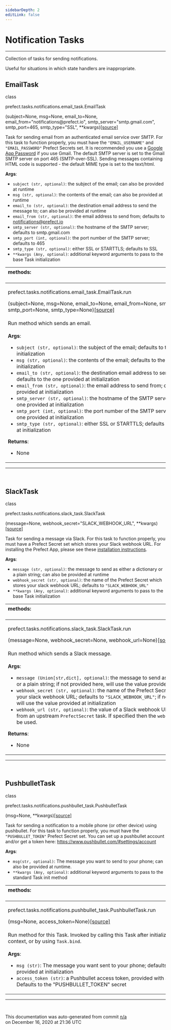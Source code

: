 ```yaml
---
sidebarDepth: 2
editLink: false
---
```

# Notification Tasks
---
Collection of tasks for sending notifications.

Useful for situations in which state handlers are inappropriate.
 ## EmailTask
 <div class='class-sig' id='prefect-tasks-notifications-email-task-emailtask'><p class="prefect-sig">class </p><p class="prefect-class">prefect.tasks.notifications.email_task.EmailTask</p>(subject=None, msg=None, email_to=None, email_from="notifications@prefect.io", smtp_server="smtp.gmail.com", smtp_port=465, smtp_type="SSL", **kwargs)<span class="source"><a href="https://github.com/PrefectHQ/prefect/blob/master/src/prefect/tasks/notifications/email_task.py#L13">[source]</a></span></div>

Task for sending email from an authenticated email service over SMTP. For this task to function properly, you must have the `"EMAIL_USERNAME"` and `"EMAIL_PASSWORD"` Prefect Secrets set.  It is recommended you use a [Google App Password](https://support.google.com/accounts/answer/185833) if you use Gmail.  The default SMTP server is set to the Gmail SMTP server on port 465 (SMTP-over-SSL). Sending messages containing HTML code is supported - the default MIME type is set to the text/html.

**Args**:     <ul class="args"><li class="args">`subject (str, optional)`: the subject of the email; can also be provided at runtime     </li><li class="args">`msg (str, optional)`: the contents of the email; can also be provided at runtime     </li><li class="args">`email_to (str, optional)`: the destination email address to send the message to; can also         be provided at runtime     </li><li class="args">`email_from (str, optional)`: the email address to send from; defaults to         notifications@prefect.io     </li><li class="args">`smtp_server (str, optional)`: the hostname of the SMTP server; defaults to smtp.gmail.com     </li><li class="args">`smtp_port (int, optional)`: the port number of the SMTP server; defaults to 465     </li><li class="args">`smtp_type (str, optional)`: either SSL or STARTTLS; defaults to SSL     </li><li class="args">`**kwargs (Any, optional)`: additional keyword arguments to pass to the base Task         initialization</li></ul>

|methods: &nbsp;&nbsp;&nbsp;&nbsp;&nbsp;&nbsp;&nbsp;&nbsp;&nbsp;&nbsp;&nbsp;&nbsp;&nbsp;&nbsp;&nbsp;&nbsp;&nbsp;&nbsp;&nbsp;&nbsp;&nbsp;&nbsp;&nbsp;&nbsp;&nbsp;&nbsp;&nbsp;&nbsp;&nbsp;&nbsp;&nbsp;&nbsp;&nbsp;&nbsp;&nbsp;&nbsp;&nbsp;&nbsp;&nbsp;&nbsp;&nbsp;&nbsp;&nbsp;&nbsp;&nbsp;&nbsp;&nbsp;&nbsp;&nbsp;&nbsp;&nbsp;&nbsp;&nbsp;&nbsp;&nbsp;&nbsp;&nbsp;&nbsp;&nbsp;&nbsp;&nbsp;&nbsp;&nbsp;&nbsp;&nbsp;&nbsp;&nbsp;&nbsp;&nbsp;&nbsp;&nbsp;&nbsp;&nbsp;&nbsp;&nbsp;&nbsp;&nbsp;&nbsp;&nbsp;&nbsp;&nbsp;&nbsp;&nbsp;&nbsp;&nbsp;&nbsp;&nbsp;&nbsp;&nbsp;&nbsp;&nbsp;&nbsp;&nbsp;&nbsp;&nbsp;&nbsp;&nbsp;&nbsp;&nbsp;&nbsp;&nbsp;&nbsp;&nbsp;&nbsp;&nbsp;&nbsp;&nbsp;&nbsp;&nbsp;&nbsp;&nbsp;&nbsp;&nbsp;&nbsp;&nbsp;&nbsp;&nbsp;&nbsp;&nbsp;&nbsp;&nbsp;&nbsp;&nbsp;&nbsp;&nbsp;&nbsp;&nbsp;&nbsp;&nbsp;&nbsp;&nbsp;&nbsp;&nbsp;&nbsp;&nbsp;&nbsp;&nbsp;&nbsp;&nbsp;&nbsp;&nbsp;&nbsp;&nbsp;&nbsp;&nbsp;&nbsp;&nbsp;&nbsp;&nbsp;&nbsp;|
|:----|
 | <div class='method-sig' id='prefect-tasks-notifications-email-task-emailtask-run'><p class="prefect-class">prefect.tasks.notifications.email_task.EmailTask.run</p>(subject=None, msg=None, email_to=None, email_from=None, smtp_server=None, smtp_port=None, smtp_type=None)<span class="source"><a href="https://github.com/PrefectHQ/prefect/blob/master/src/prefect/tasks/notifications/email_task.py#L56">[source]</a></span></div>
<p class="methods">Run method which sends an email.<br><br>**Args**:     <ul class="args"><li class="args">`subject (str, optional)`: the subject of the email; defaults to the one provided         at initialization     </li><li class="args">`msg (str, optional)`: the contents of the email; defaults to the one provided         at initialization     </li><li class="args">`email_to (str, optional)`: the destination email address to send the message to;         defaults to the one provided at initialization     </li><li class="args">`email_from (str, optional)`: the email address to send from; defaults to the one         provided at initialization     </li><li class="args">`smtp_server (str, optional)`: the hostname of the SMTP server; defaults to the one         provided at initialization     </li><li class="args">`smtp_port (int, optional)`: the port number of the SMTP server; defaults to the one         provided at initialization     </li><li class="args">`smtp_type (str, optional)`: either SSL or STARTTLS; defaults to the one provided         at initialization</li></ul> **Returns**:     <ul class="args"><li class="args">None</li></ul></p>|

---
<br>

 ## SlackTask
 <div class='class-sig' id='prefect-tasks-notifications-slack-task-slacktask'><p class="prefect-sig">class </p><p class="prefect-class">prefect.tasks.notifications.slack_task.SlackTask</p>(message=None, webhook_secret="SLACK_WEBHOOK_URL", **kwargs)<span class="source"><a href="https://github.com/PrefectHQ/prefect/blob/master/src/prefect/tasks/notifications/slack_task.py#L8">[source]</a></span></div>

Task for sending a message via Slack.  For this task to function properly, you must have a Prefect Secret set which stores your Slack webhook URL.  For installing the Prefect App, please see these [installation instructions](https://docs.prefect.io/core/advanced_tutorials/slack-notifications.html#installation-instructions).

**Args**:     <ul class="args"><li class="args">`message (str, optional)`: the message to send as either a dictionary or a plain         string; can also be provided at runtime     </li><li class="args">`webhook_secret (str, optional)`: the name of the Prefect Secret which stores your         slack webhook URL; defaults to `"SLACK_WEBHOOK_URL"`     </li><li class="args">`**kwargs (Any, optional)`: additional keyword arguments to pass to the base Task         initialization</li></ul>

|methods: &nbsp;&nbsp;&nbsp;&nbsp;&nbsp;&nbsp;&nbsp;&nbsp;&nbsp;&nbsp;&nbsp;&nbsp;&nbsp;&nbsp;&nbsp;&nbsp;&nbsp;&nbsp;&nbsp;&nbsp;&nbsp;&nbsp;&nbsp;&nbsp;&nbsp;&nbsp;&nbsp;&nbsp;&nbsp;&nbsp;&nbsp;&nbsp;&nbsp;&nbsp;&nbsp;&nbsp;&nbsp;&nbsp;&nbsp;&nbsp;&nbsp;&nbsp;&nbsp;&nbsp;&nbsp;&nbsp;&nbsp;&nbsp;&nbsp;&nbsp;&nbsp;&nbsp;&nbsp;&nbsp;&nbsp;&nbsp;&nbsp;&nbsp;&nbsp;&nbsp;&nbsp;&nbsp;&nbsp;&nbsp;&nbsp;&nbsp;&nbsp;&nbsp;&nbsp;&nbsp;&nbsp;&nbsp;&nbsp;&nbsp;&nbsp;&nbsp;&nbsp;&nbsp;&nbsp;&nbsp;&nbsp;&nbsp;&nbsp;&nbsp;&nbsp;&nbsp;&nbsp;&nbsp;&nbsp;&nbsp;&nbsp;&nbsp;&nbsp;&nbsp;&nbsp;&nbsp;&nbsp;&nbsp;&nbsp;&nbsp;&nbsp;&nbsp;&nbsp;&nbsp;&nbsp;&nbsp;&nbsp;&nbsp;&nbsp;&nbsp;&nbsp;&nbsp;&nbsp;&nbsp;&nbsp;&nbsp;&nbsp;&nbsp;&nbsp;&nbsp;&nbsp;&nbsp;&nbsp;&nbsp;&nbsp;&nbsp;&nbsp;&nbsp;&nbsp;&nbsp;&nbsp;&nbsp;&nbsp;&nbsp;&nbsp;&nbsp;&nbsp;&nbsp;&nbsp;&nbsp;&nbsp;&nbsp;&nbsp;&nbsp;&nbsp;&nbsp;&nbsp;&nbsp;&nbsp;&nbsp;|
|:----|
 | <div class='method-sig' id='prefect-tasks-notifications-slack-task-slacktask-run'><p class="prefect-class">prefect.tasks.notifications.slack_task.SlackTask.run</p>(message=None, webhook_secret=None, webhook_url=None)<span class="source"><a href="https://github.com/PrefectHQ/prefect/blob/master/src/prefect/tasks/notifications/slack_task.py#L34">[source]</a></span></div>
<p class="methods">Run method which sends a Slack message.<br><br>**Args**:     <ul class="args"><li class="args">`message (Union[str,dict], optional)`: the message to send as either a dictionary         or a plain string; if not provided here, will use the value provided at         initialization     </li><li class="args">`webhook_secret (str, optional)`: the name of the Prefect Secret which stores your         slack webhook URL; defaults to `"SLACK_WEBHOOK_URL"`; if not provided here,         will use the value provided at initialization     </li><li class="args">`webhook_url (str, optional)`: the value of a Slack webhook URL that is returned from an         upstream `PrefectSecret` task. If specified then the `webhook_secret` will not be used.</li></ul> **Returns**:     <ul class="args"><li class="args">None</li></ul></p>|

---
<br>

 ## PushbulletTask
 <div class='class-sig' id='prefect-tasks-notifications-pushbullet-task-pushbullettask'><p class="prefect-sig">class </p><p class="prefect-class">prefect.tasks.notifications.pushbullet_task.PushbulletTask</p>(msg=None, **kwargs)<span class="source"><a href="https://github.com/PrefectHQ/prefect/blob/master/src/prefect/tasks/notifications/pushbullet_task.py#L12">[source]</a></span></div>

Task for sending a notification to a mobile phone (or other device) using pushbullet. For this task to function properly, you must have the `"PUSHBULLET_TOKEN"` Prefect Secret set. You can set up a pushbullet account and/or get a token here: https://www.pushbullet.com/#settings/account

**Args**:     <ul class="args"><li class="args">`msg(str, optional)`:  The message you want to send to your phone; can also be provided         at runtime.     </li><li class="args">`**kwargs (Any, optional)`: additional keyword arguments to pass to the standard Task         init method</li></ul>

|methods: &nbsp;&nbsp;&nbsp;&nbsp;&nbsp;&nbsp;&nbsp;&nbsp;&nbsp;&nbsp;&nbsp;&nbsp;&nbsp;&nbsp;&nbsp;&nbsp;&nbsp;&nbsp;&nbsp;&nbsp;&nbsp;&nbsp;&nbsp;&nbsp;&nbsp;&nbsp;&nbsp;&nbsp;&nbsp;&nbsp;&nbsp;&nbsp;&nbsp;&nbsp;&nbsp;&nbsp;&nbsp;&nbsp;&nbsp;&nbsp;&nbsp;&nbsp;&nbsp;&nbsp;&nbsp;&nbsp;&nbsp;&nbsp;&nbsp;&nbsp;&nbsp;&nbsp;&nbsp;&nbsp;&nbsp;&nbsp;&nbsp;&nbsp;&nbsp;&nbsp;&nbsp;&nbsp;&nbsp;&nbsp;&nbsp;&nbsp;&nbsp;&nbsp;&nbsp;&nbsp;&nbsp;&nbsp;&nbsp;&nbsp;&nbsp;&nbsp;&nbsp;&nbsp;&nbsp;&nbsp;&nbsp;&nbsp;&nbsp;&nbsp;&nbsp;&nbsp;&nbsp;&nbsp;&nbsp;&nbsp;&nbsp;&nbsp;&nbsp;&nbsp;&nbsp;&nbsp;&nbsp;&nbsp;&nbsp;&nbsp;&nbsp;&nbsp;&nbsp;&nbsp;&nbsp;&nbsp;&nbsp;&nbsp;&nbsp;&nbsp;&nbsp;&nbsp;&nbsp;&nbsp;&nbsp;&nbsp;&nbsp;&nbsp;&nbsp;&nbsp;&nbsp;&nbsp;&nbsp;&nbsp;&nbsp;&nbsp;&nbsp;&nbsp;&nbsp;&nbsp;&nbsp;&nbsp;&nbsp;&nbsp;&nbsp;&nbsp;&nbsp;&nbsp;&nbsp;&nbsp;&nbsp;&nbsp;&nbsp;&nbsp;&nbsp;&nbsp;&nbsp;&nbsp;&nbsp;&nbsp;|
|:----|
 | <div class='method-sig' id='prefect-tasks-notifications-pushbullet-task-pushbullettask-run'><p class="prefect-class">prefect.tasks.notifications.pushbullet_task.PushbulletTask.run</p>(msg=None, access_token=None)<span class="source"><a href="https://github.com/PrefectHQ/prefect/blob/master/src/prefect/tasks/notifications/pushbullet_task.py#L30">[source]</a></span></div>
<p class="methods">Run method for this Task. Invoked by calling this Task after initialization within a Flow context, or by using `Task.bind`.<br><br>**Args**:     <ul class="args"><li class="args">`msg (str)`: The message you want sent to your phone; defaults to the one provided         at initialization     </li><li class="args">`access_token (str)`: a Pushbullet access token, provided with a Prefect secret.         Defaults to the "PUSHBULLET_TOKEN" secret</li></ul></p>|

---
<br>


<p class="auto-gen">This documentation was auto-generated from commit <a href='https://github.com/PrefectHQ/prefect/commit/n/a'>n/a</a> </br>on December 16, 2020 at 21:36 UTC</p>